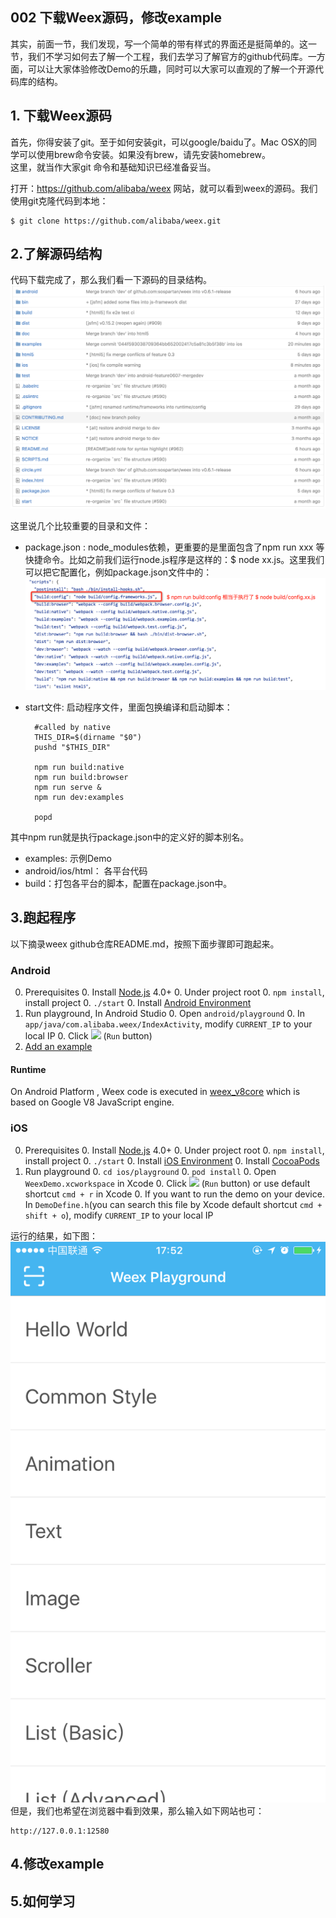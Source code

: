 ## 002 下载Weex源码，修改example         
其实，前面一节，我们发现，写一个简单的带有样式的界面还是挺简单的。这一节，我们不学习如何去了解一个工程，我们去学习了解官方的github代码库。一方面，可以让大家体验修改Demo的乐趣，同时可以大家可以直观的了解一个开源代码库的结构。         

## 1. 下载Weex源码     
首先，你得安装了git。至于如何安装git，可以google/baidu了。Mac OSX的同学可以使用brew命令安装。如果没有brew，请先安装homebrew。    
这里，就当作大家git 命令和基础知识已经准备妥当。        

打开：https://github.com/alibaba/weex 网站，就可以看到weex的源码。我们使用git克隆代码到本地：         

	$ git clone https://github.com/alibaba/weex.git    
	
## 2.了解源码结构        
代码下载完成了，那么我们看一下源码的目录结构。  
![](imgs/002_1.png)      

这里说几个比较重要的目录和文件：  
     
+ package.json :	node_modules依赖，更重要的是里面包含了npm run xxx 等快捷命令。比如之前我们运行node.js程序是这样的：$ node xx.js。这里我们可以把它配置化，例如package.json文件中的：        
![](imgs/002_2.png)               

+ start文件: 启动程序文件，里面包换编译和启动脚本：      

		#called by native   
		THIS_DIR=$(dirname "$0")
		pushd "$THIS_DIR"

		npm run build:native
		npm run build:browser
		npm run serve &
		npm run dev:examples

		popd

其中npm run就是执行package.json中的定义好的脚本别名。          

+ examples: 示例Demo      
+ android/ios/html： 各平台代码   
+ build：打包各平台的脚本，配置在package.json中。         

## 3.跑起程序          

以下摘录weex github仓库README.md，按照下面步骤即可跑起来。     

### Android 

0. Prerequisites
    0. Install [Node.js](http://nodejs.org/) 4.0+
    0. Under project root 
        0. `npm install`, install project 
        0. `./start`
    0. Install [Android Environment](http://developer.android.com/training/basics/firstapp/index.html)
0. Run playground, In Android Studio
    0. Open `android/playground`
    0. In `app/java/com.alibaba.weex/IndexActivity`, modify `CURRENT_IP` to your local IP
    0. Click <img src="http://gtms04.alicdn.com/tps/i4/TB1wCcqMpXXXXakXpXX3G7tGXXX-34-44.png" height="16" > (`Run` button)
0. [Add an example](./examples/README.md#add-an-example)


#### Runtime

On Android Platform , Weex code is executed in [weex_v8core](https://github.com/alibaba/weex_v8core) which is based on Google V8 JavaScript engine.

### iOS

0. Prerequisites
	0. Install [Node.js](http://nodejs.org/) 4.0+
    0. Under project root 
        0. `npm install`, install project 
        0. `./start`
    0. Install [iOS Environment](https://developer.apple.com/library/ios/documentation/IDEs/Conceptual/AppStoreDistributionTutorial/Setup/Setup.html)
    0. Install [CocoaPods](https://guides.cocoapods.org/using/getting-started.html)
0. Run playground
    0. `cd ios/playground`
    0. `pod install`
    0. Open `WeexDemo.xcworkspace` in Xcode
    0. Click <img src="http://img1.tbcdn.cn/L1/461/1/5470b677a2f2eaaecf412cc55eeae062dbc275f9" height="16" > (`Run` button) or use default shortcut `cmd + r` in Xcode
    0. If you want to run the demo on your device. In `DemoDefine.h`(you can search this file by Xcode default shortcut `cmd + shift + o`), modify `CURRENT_IP` to your local IP
 
运行的结果，如下图：             
![](imgs/002_3.png)        
但是，我们也希望在浏览器中看到效果，那么输入如下网站也可：     

	http://127.0.0.1:12580        
    
## 4.修改example            



## 5.如何学习    
     